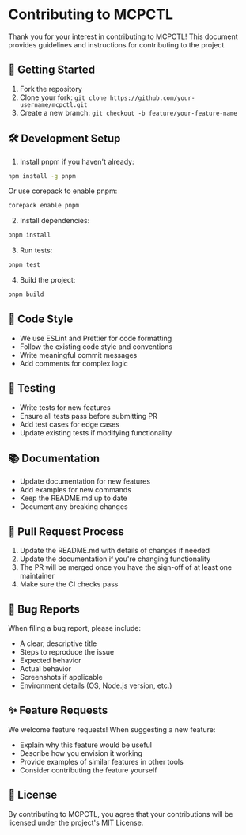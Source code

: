 # Contributing to MCPCTL

Thank you for your interest in contributing to MCPCTL! This document provides guidelines and instructions for contributing to the project.

## 🎯 Getting Started

1. Fork the repository
2. Clone your fork: `git clone https://github.com/your-username/mcpctl.git`
3. Create a new branch: `git checkout -b feature/your-feature-name`

## 🛠️ Development Setup

1. Install pnpm if you haven't already:

```bash
npm install -g pnpm
```

Or use corepack to enable pnpm:

```bash
corepack enable pnpm
```

2. Install dependencies:

```bash
pnpm install
```

3. Run tests:

```bash
pnpm test
```

4. Build the project:

```bash
pnpm build
```

## 📝 Code Style

- We use ESLint and Prettier for code formatting
- Follow the existing code style and conventions
- Write meaningful commit messages
- Add comments for complex logic

## 🧪 Testing

- Write tests for new features
- Ensure all tests pass before submitting PR
- Add test cases for edge cases
- Update existing tests if modifying functionality

## 📚 Documentation

- Update documentation for new features
- Add examples for new commands
- Keep the README.md up to date
- Document any breaking changes

## 🔄 Pull Request Process

1. Update the README.md with details of changes if needed
2. Update the documentation if you're changing functionality
3. The PR will be merged once you have the sign-off of at least one maintainer
4. Make sure the CI checks pass

## 🐛 Bug Reports

When filing a bug report, please include:

- A clear, descriptive title
- Steps to reproduce the issue
- Expected behavior
- Actual behavior
- Screenshots if applicable
- Environment details (OS, Node.js version, etc.)

## ✨ Feature Requests

We welcome feature requests! When suggesting a new feature:

- Explain why this feature would be useful
- Describe how you envision it working
- Provide examples of similar features in other tools
- Consider contributing the feature yourself

## 📜 License

By contributing to MCPCTL, you agree that your contributions will be licensed under the project's MIT License.
